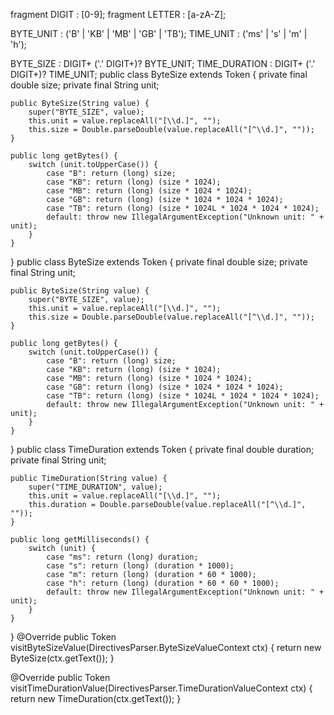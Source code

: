 fragment DIGIT : [0-9];
fragment LETTER : [a-zA-Z];

BYTE_UNIT : ('B' | 'KB' | 'MB' | 'GB' | 'TB');
TIME_UNIT : ('ms' | 's' | 'm' | 'h');

BYTE_SIZE : DIGIT+ ('.' DIGIT+)? BYTE_UNIT;
TIME_DURATION : DIGIT+ ('.' DIGIT+)? TIME_UNIT;
public class ByteSize extends Token {
    private final double size;
    private final String unit;

    public ByteSize(String value) {
        super("BYTE_SIZE", value);
        this.unit = value.replaceAll("[\\d.]", "");
        this.size = Double.parseDouble(value.replaceAll("[^\\d.]", ""));
    }

    public long getBytes() {
        switch (unit.toUpperCase()) {
            case "B": return (long) size;
            case "KB": return (long) (size * 1024);
            case "MB": return (long) (size * 1024 * 1024);
            case "GB": return (long) (size * 1024 * 1024 * 1024);
            case "TB": return (long) (size * 1024L * 1024 * 1024 * 1024);
            default: throw new IllegalArgumentException("Unknown unit: " + unit);
        }
    }
}
public class ByteSize extends Token {
    private final double size;
    private final String unit;

    public ByteSize(String value) {
        super("BYTE_SIZE", value);
        this.unit = value.replaceAll("[\\d.]", "");
        this.size = Double.parseDouble(value.replaceAll("[^\\d.]", ""));
    }

    public long getBytes() {
        switch (unit.toUpperCase()) {
            case "B": return (long) size;
            case "KB": return (long) (size * 1024);
            case "MB": return (long) (size * 1024 * 1024);
            case "GB": return (long) (size * 1024 * 1024 * 1024);
            case "TB": return (long) (size * 1024L * 1024 * 1024 * 1024);
            default: throw new IllegalArgumentException("Unknown unit: " + unit);
        }
    }
}
public class TimeDuration extends Token {
    private final double duration;
    private final String unit;

    public TimeDuration(String value) {
        super("TIME_DURATION", value);
        this.unit = value.replaceAll("[\\d.]", "");
        this.duration = Double.parseDouble(value.replaceAll("[^\\d.]", ""));
    }

    public long getMilliseconds() {
        switch (unit) {
            case "ms": return (long) duration;
            case "s": return (long) (duration * 1000);
            case "m": return (long) (duration * 60 * 1000);
            case "h": return (long) (duration * 60 * 60 * 1000);
            default: throw new IllegalArgumentException("Unknown unit: " + unit);
        }
    }
}
@Override
public Token visitByteSizeValue(DirectivesParser.ByteSizeValueContext ctx) {
    return new ByteSize(ctx.getText());
}

@Override
public Token visitTimeDurationValue(DirectivesParser.TimeDurationValueContext ctx) {
    return new TimeDuration(ctx.getText());
}

